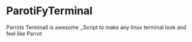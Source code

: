 # ParotiFyTerminal
Parrots Terminall is awesome ,,Script to make any linux terminal look and feel like Parrot
